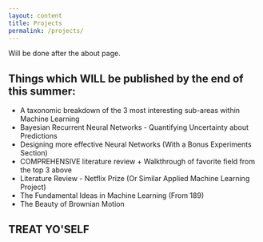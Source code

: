 ```yaml
---
layout: content
title: Projects
permalink: /projects/
---
```


Will be done after the about page.

## Things which WILL be published by the end of this summer:

- A taxonomic breakdown of the 3 most interesting sub-areas within Machine Learning
- Bayesian Recurrent Neural Networks - Quantifying Uncertainty about Predictions
- Designing more effective Neural Networks (With a Bonus Experiments Section)
- COMPREHENSIVE literature review + Walkthrough of favorite field from the top 3 above
- Literature Review - Netflix Prize (Or Similar Applied Machine Learning Project)
- The Fundamental Ideas in Machine Learning (From 189)
- The Beauty of Brownian Motion

## TREAT YO'SELF 
